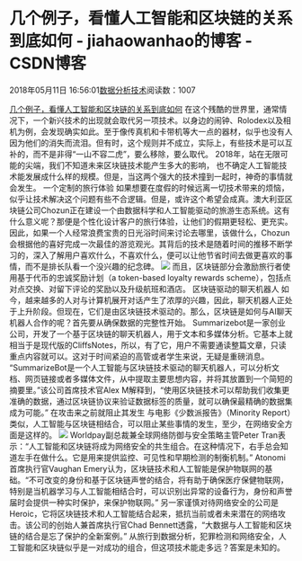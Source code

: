 
# 几个例子，看懂人工智能和区块链的关系到底如何 - jiahaowanhao的博客 - CSDN博客


2018年05月11日 16:56:01[数据分析技术](https://me.csdn.net/jiahaowanhao)阅读数：1007


[几个例子，看懂人工智能和区块链的关系到底如何](http://cda.pinggu.org/view/25517.html)
在这个残酷的世界里，通常情况下，一个新兴技术的出现就会取代另一项技术。以身边的闹钟、Rolodex以及相机为例，会发现确实如此。至于像传真机和卡带机等大一点的器材，似乎也没有人因为他们的消失而流泪。但有时，这个规则并不成立，实际上，有些技术是可以互补的，而不是非得“一山不容二虎”，要么移除，要么取代。
2018年，站在无限可能的尖端，我们不知道未来区块链技术能产生多大的影响， 也不确定人工智能技术能发展成什么样的规模。但是，当这两个强大的技术撞到一起时，神奇的事情就会发生。
一个定制的旅行体验
如果想要在度假的时候远离一切技术带来的烦恼，似乎让技术解决这个问题有些不合逻辑。但是，或许这个希望会成真。澳大利亚区块链公司Chozun正在建设一个由数据科学和人工智能驱动的旅游生态系统。这有什么意义呢？那便是个性化设计客户的旅行体验，让他们的假期更轻松、更充实。
因此，如果一个人经常浪费宝贵的日光浴时间来讨论去哪里，该做什么，Chozun会根据他的喜好完成一次最佳的游览观光。其背后的技术是随着时间的推移不断学习的，深入了解用户喜欢什么，不喜欢什么，便可以让他节省时间去做更喜欢的事情，而不是排长队看一个没兴趣的纪念碑。
![](http://5b0988e595225.cdn.sohucs.com/images/20180510/bd6a369fc7244a9e838ae2d1d3bea377.jpeg)
而且，区块链部分会激励旅行者使用基于代币的忠诚奖励计划（a token-based loyalty rewards scheme），包括点对点交换、对留下评论的奖励以及升级航班和酒店。
区块链驱动的聊天机器人
如今，越来越多的人对与计算机展开对话产生了浓厚的兴趣，因此，聊天机器人正处于上升阶段。但现在，它们是由区块链技术驱动的。那么，区块链是如何与AI聊天机器人合作的呢？首先要从确保数据的完整性开始。
Summarizebot是一家创业公司，开发了一个基于区块链的聊天机器人，用于文本和多媒体分析。它基本上就相当于是现代版的CliffsNotes，所以，有了它，用户不需要通读整篇文章，只读重点内容就可以。这对于时间紧迫的高管或者学生来说，无疑是重磅消息。
“SummarizeBot是一个人工智能与区块链技术驱动的聊天机器人，可以分析文档、网页链接或者多媒体文件，从中提取主要思想内容，并将其放置到一个简短的摘要里。”该公司首席技术官Alex M解释到，“使用区块链技术可以帮助我们收集更准确的数据，通过区块链协议来验证数据标签的质量，就可以确保最精确的数据集成为可能。”
在攻击来之前就阻止其发生
与电影《少数派报告》（Minority Report）类似，人工智能与区块链相结合，可以阻止某些事情的发生，至少，在网络安全方面是这样的。
![](http://5b0988e595225.cdn.sohucs.com/images/20180510/2ff62f374c3246ca9c5d486b0b03a5fd.jpeg)
Worldpay副总裁兼全球网络防御与安全策略主管Peter Tran表示：“人工智能和区块链将成为网络安全的共生组合。在这种情况下，右手总会知道左手在做什么。它是用来提供监控、可见性和早期检测的制衡机制。”
Atonomi首席执行官Vaughan Emery认为，区块链技术和人工智能是保护物联网的基础。“不可改变的身份和基于区块链声誉的结合，将有助于确保医疗保健物联网，特别是当机器学习与人工智能相结合时，可以识别出异常的设备行为，身份和声誉届时会提供一种实时保护，来保护物联网。”
另一家谨慎对待网络安全的公司是Heroic，它将区块链技术和人工智能结合起来，抵抗当前或者未来潜在的网络攻击。该公司的创始人兼首席执行官Chad Bennett透露，“大数据与人工智能和区块链的结合是忘了保护的全新案例。”
从旅行到数据分析，犯罪检测和网络安全，人工智能和区块链似乎是一对成功的组合，但这项技术能走多远？答案是未知的。

